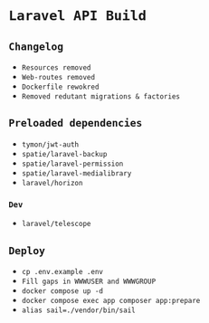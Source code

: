 # `Laravel API Build`

## `Changelog`
- `Resources removed`
- `Web-routes removed`
- `Dockerfile rewokred`
- `Removed redutant migrations & factories`

## `Preloaded dependencies`
- `tymon/jwt-auth`
- `spatie/laravel-backup`
- `spatie/laravel-permission`
- `spatie/laravel-medialibrary`
- `laravel/horizon`
### `Dev`
- `laravel/telescope`

## `Deploy`

- `cp .env.example .env`
- `Fill gaps in WWWUSER and WWWGROUP`
- `docker compose up -d`
- `docker compose exec app composer app:prepare`
- `alias sail=./vendor/bin/sail`
